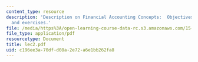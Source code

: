 ```yaml
---
content_type: resource
description: 'Description on Financial Accounting Concepts:  Objectives, Game plan
  and exercises.'
file: /media/https%3A/open-learning-course-data-rc.s3.amazonaws.com/15-514-financial-and-managerial-accounting-summer-2003/c196ee3a70dfd08a2e72a6e1bb262fa8_lec2.pdf
file_type: application/pdf
resourcetype: Document
title: lec2.pdf
uid: c196ee3a-70df-d08a-2e72-a6e1bb262fa8
---
```

